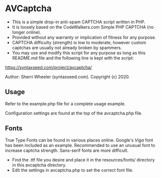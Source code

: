 # AVCaptcha

- This is a simple drop-in anti-spam CAPTCHA script written in PHP.
- It is loosely based on the CodeWalkers.com Simple PHP CAPTCHA (no longer online).
- Provided without any warranty or implication of fitness for any purpose.
- CAPTCHA difficulty (strength) is low to moderate, however custom captchas are usually not already broken by spammers.
- You may use and modify this script for any purpose as long as this README.md file and the following line is kept with the script:

https://syntaxseed.com/project/avcaptcha/

Author: Sherri Wheeler (syntaxseed.com). Copyright (c) 2020.

## Usage

Refer to the example.php file for a complete usage example.

Configuration settings are found at the top of the avcaptcha.php file.

## Fonts

True Type Fonts can be found in various places online. Google's *Viga* font has been included as an example. Recommended to use an unusual font to increase captcha strength. Sans-serif fonts are more difficult.

- Find the .ttf file you desire and place it in the resources/fonts/ directory in this avcaptcha directory.
- Edit the settings in avcaptcha.php to set the correct font file.
